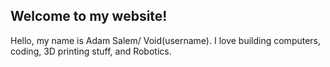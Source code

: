 ## Welcome to my website!

Hello, my name is Adam Salem/ Void(username). I love building computers, coding, 3D printing stuff, and Robotics.
